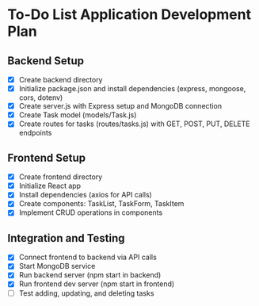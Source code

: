 # To-Do List Application Development Plan

## Backend Setup
- [x] Create backend directory
- [x] Initialize package.json and install dependencies (express, mongoose, cors, dotenv)
- [x] Create server.js with Express setup and MongoDB connection
- [x] Create Task model (models/Task.js)
- [x] Create routes for tasks (routes/tasks.js) with GET, POST, PUT, DELETE endpoints

## Frontend Setup
- [x] Create frontend directory
- [x] Initialize React app
- [x] Install dependencies (axios for API calls)
- [x] Create components: TaskList, TaskForm, TaskItem
- [x] Implement CRUD operations in components

## Integration and Testing
- [x] Connect frontend to backend via API calls
- [x] Start MongoDB service
- [x] Run backend server (npm start in backend)
- [x] Run frontend dev server (npm start in frontend)
- [ ] Test adding, updating, and deleting tasks
